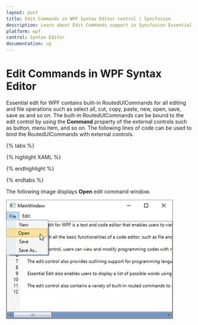 ```yaml
---
layout: post
title: Edit Commands in WPF Syntax Editor control | Syncfusion
description: Learn about Edit Commands support in Syncfusion Essential Studio WPF Syntax Editor control, its elements and more.
platform: wpf
control: Syntax Editor
documentation: ug
---
```


# Edit Commands in WPF Syntax Editor

Essential edit for WPF contains built-in RoutedUICommands for all editing and file operations such as select all, cut, copy, paste, new, open, save, save as and so on. The built-in RoutedUICommands can be bound to the edit control by using the **Command** property of the external controls such as button, menu item, and so on. The following lines of code can be used to bind the RoutedUICommands with external controls.

{% tabs %}

{% highlight XAML %}

<StackPanel>
    <Menu Background="Transparent" BorderThickness="0,0,1,2">
        <MenuItem Header="_File" Background="Transparent" Width="{Binding}" >
            <MenuItem Command="{x:Static sfedit:EditCommands.New}" CommandTarget="{Binding ElementName=Edit1}"/>
            <MenuItem Command="{x:Static sfedit:EditCommands.Open}" CommandTarget="{Binding ElementName=Edit1}"/>
            <MenuItem Command="{x:Static sfedit:EditCommands.Find}" CommandTarget="{Binding ElementName=Edit1}"/>
            <MenuItem Command="{x:Static sfedit:EditCommands.Save}" CommandTarget="{Binding ElementName=Edit1}"/>
            <MenuItem Command="{x:Static sfedit:EditCommands.SaveAs}" CommandTarget="{Binding ElementName=Edit1}"/>
        </MenuItem>
        <MenuItem Header="_Edit" Background="Transparent" Width="{Binding}" >
            <MenuItem Command="{x:Static sfedit:EditCommands.Copy}" CommandTarget="{Binding ElementName=Edit1}"/>
            <MenuItem Command="{x:Static sfedit:EditCommands.Cut}" CommandTarget="{Binding ElementName=Edit1}"/>
            <MenuItem Command="{x:Static sfedit:EditCommands.Find}" CommandTarget="{Binding ElementName=Edit1}"/>
            <MenuItem Command="{x:Static sfedit:EditCommands.Paste}" CommandTarget="{Binding ElementName=Edit1}"/>
            <MenuItem Command="{x:Static sfedit:EditCommands.Undo}" CommandTarget="{Binding ElementName=Edit1}"/>
        </MenuItem>
    </Menu>
    <sfedit:EditControl Name="Edit1" EnableOutlining="False" Height="270"
                        Background="white" AllowDrop="True" ShowLineNumber="True"/>
</StackPanel>

{% endhighlight %}

{% endtabs %}


The following image displays **Open** edit command window.

![Edit Commands enabled in Syntax Editor](Edit-Commands_images/edit-commands_img1.png)


